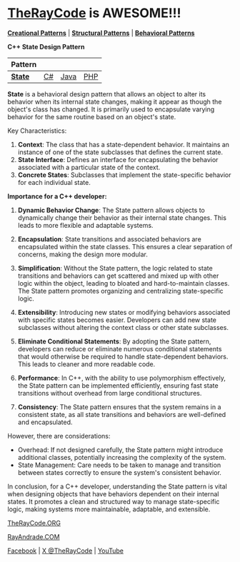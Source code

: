 # [TheRayCode](../../../README.md) is AWESOME!!!

**[Creational Patterns](../../Creational/README.md)** | **[Structural Patterns](../../Structural/README.md)** | **[Behavioral Patterns](../README.md)**

**C++ State Design Pattern**

|Pattern|   |   |   |
|---|---|---|---|
| [**State**](README.md) | [C#](../../../Csharp/Behavioral/State/README.md) | [Java](../../../Java/Behavioral/State/README.md) | [PHP](../../../PHP/Behavioral/State/README.md) |

**State** is a behavioral design pattern that allows an object to alter its behavior when its internal state changes, making it appear as though the object's class has changed. It is primarily used to encapsulate varying behavior for the same routine based on an object's state.

Key Characteristics:
1. **Context**: The class that has a state-dependent behavior. It maintains an instance of one of the state subclasses that defines the current state.
2. **State Interface**: Defines an interface for encapsulating the behavior associated with a particular state of the context.
3. **Concrete States**: Subclasses that implement the state-specific behavior for each individual state.

**Importance for a C++ developer:**

1. **Dynamic Behavior Change**: The State pattern allows objects to dynamically change their behavior as their internal state changes. This leads to more flexible and adaptable systems.

2. **Encapsulation**: State transitions and associated behaviors are encapsulated within the state classes. This ensures a clear separation of concerns, making the design more modular.

3. **Simplification**: Without the State pattern, the logic related to state transitions and behaviors can get scattered and mixed up with other logic within the object, leading to bloated and hard-to-maintain classes. The State pattern promotes organizing and centralizing state-specific logic.

4. **Extensibility**: Introducing new states or modifying behaviors associated with specific states becomes easier. Developers can add new state subclasses without altering the context class or other state subclasses.

5. **Eliminate Conditional Statements**: By adopting the State pattern, developers can reduce or eliminate numerous conditional statements that would otherwise be required to handle state-dependent behaviors. This leads to cleaner and more readable code.

6. **Performance**: In C++, with the ability to use polymorphism effectively, the State pattern can be implemented efficiently, ensuring fast state transitions without overhead from large conditional structures.

7. **Consistency**: The State pattern ensures that the system remains in a consistent state, as all state transitions and behaviors are well-defined and encapsulated.

However, there are considerations:
- Overhead: If not designed carefully, the State pattern might introduce additional classes, potentially increasing the complexity of the system.
- State Management: Care needs to be taken to manage and transition between states correctly to ensure the system's consistent behavior.

In conclusion, for a C++ developer, understanding the State pattern is vital when designing objects that have behaviors dependent on their internal states. It promotes a clean and structured way to manage state-specific logic, making systems more maintainable, adaptable, and extensible.

[TheRayCode.ORG](https://www.TheRayCode.org)

[RayAndrade.COM](https://www.RayAndrade.com)

[Facebook](https://www.facebook.com/TheRayCode/) | [X @TheRayCode](https://www.x.com/TheRayCode/) | [YouTube](https://www.youtube.com/TheRayCode/)
